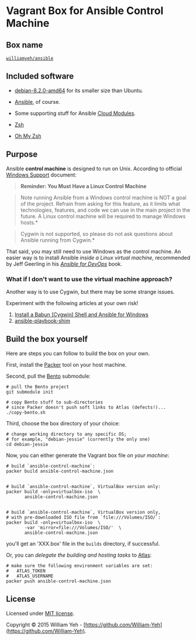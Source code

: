 Vagrant Box for Ansible Control Machine
============================

## Box name

[`williamyeh/ansible`](https://atlas.hashicorp.com/williamyeh/boxes/ansible)

## Included software

- [debian-8.2.0-amd64](http://cdimage.debian.org/cdimage/release/8.2.0/amd64/) for its smaller size than Ubuntu.

- [Ansible](https://github.com/ansible/ansible), of course.

- Some supporting stuff for Ansible [Cloud Modules](http://docs.ansible.com/ansible/list_of_cloud_modules.html). 

- [Zsh](http://www.zsh.org/)

- [Oh My Zsh](https://github.com/robbyrussell/oh-my-zsh)


## Purpose

Ansible **control machine** is designed to run on Unix. According to official [Windows Support](http://docs.ansible.com/ansible/intro_windows.html) document:

> **Reminder: You Must Have a Linux Control Machine**

> Note running Ansible from a Windows control machine is NOT a goal of the project. Refrain from asking for this feature, as it limits what technologies, features, and code we can use in the main project in the future. A Linux control machine will be required to manage Windows hosts.*

> Cygwin is not supported, so please do not ask questions about Ansible running from Cygwin.*

That said, you may still need to use Windows as the control machine. An easier way is to install Ansible *inside a Linux virtual machine*, recommended by Jeff Geerling in his *[Ansible for DevOps](https://leanpub.com/ansible-for-devops)* book.

### What if I don't want to use the virtual machine approach?

Another way is to use Cygwin, but there may be some strange issues.

Experiment with the following articles at your own risk!

1. [Install a Babun (Cygwin) Shell and Ansible for Windows](https://chrisgilbert1.wordpress.com/2015/06/17/install-a-babun-cygwin-shell-and-ansible-for-windows/)
2. [ansible-playbook-shim](https://github.com/rivaros/ansible-playbook-shim)




## Build the box yourself

Here are steps you can follow to build the box on your own.


First, install the [Packer](https://www.packer.io/) tool on your host machine.

Second, pull the [Bento](https://github.com/chef/bento) submodule:

```
# pull the Bento project
git submodule init

# copy Bento stuff to sub-directories
# since Packer doesn't push soft links to Atlas (defects!)...
./copy-bento.sh
```

Third, choose the box directory of your choice:


```
# change working directory to any specific OS;
# for example, "debian-jessie" (currently the only one)
cd debian-jessie
```


Now, you can either generate the Vagrant box file *on your machine*:


```
# build `ansible-control-machine`:
packer build ansible-control-machine.json


# build `ansible-control-machine`, VirtualBox version only:
packer build -only=virtualbox-iso  \
       ansible-control-machine.json


# build `ansible-control-machine`, VirtualBox version only,
# with pre-downloaded ISO file from `file:///Volumes/ISO/`:
packer build -only=virtualbox-iso  \
       -var 'mirror=file:///Volumes/ISO/'  \
       ansible-control-machine.json
```

you'll get an 'XXX.box' file in the `builds` directory, if successful.


Or, you can *delegate the building and hosting tasks* to [Atlas](https://atlas.hashicorp.com/):

```
# make sure the following environment variables are set:
#   ATLAS_TOKEN
#   ATLAS_USERNAME
packer push ansible-control-machine.json
```



## License

Licensed under [MIT license](http://creativecommons.org/licenses/MIT/).

Copyright © 2015 William Yeh - [https://github.com/William-Yeh](https://github.com/William-Yeh).
